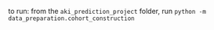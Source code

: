 to run:
from the `aki_prediction_project` folder, run
`python -m data_preparation.cohort_construction`